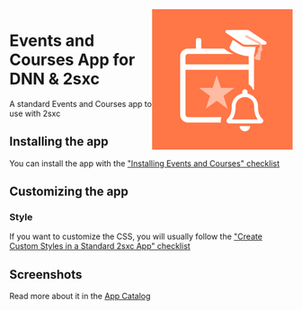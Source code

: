 <img src="app-icon.png" width="250" align="right">

# Events and Courses App for DNN & 2sxc

A standard Events and Courses app to use with 2sxc

## Installing the app

You can install the app with the ["Installing Events and Courses" checklist](https://azing.org/2sxc/r/j3DB7UTx)

## Customizing the app

### Style

If you want to customize the CSS, you will usually follow the ["Create Custom Styles in a Standard 2sxc App" checklist](https://azing.org/2sxc/r/gg_aB9FD)

## Screenshots

Read more about it in the [App Catalog](https://2sxc.org/en/apps/app/courses-events-and-registrations)
